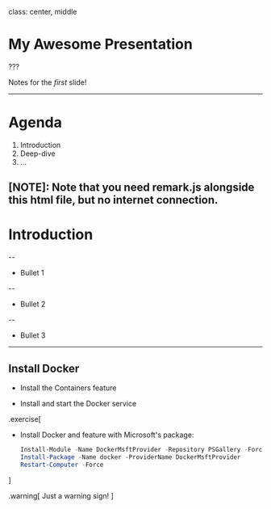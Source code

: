 class: center, middle

# My Awesome Presentation

???

Notes for the _first_ slide!

---

# Agenda

1. Introduction
2. Deep-dive
3. ...

[NOTE]: Note that you need remark.js alongside this html file, but no internet connection.
---

# Introduction

--

* Bullet 1

--

* Bullet 2

--

* Bullet 3

---

## Install Docker

- Install the Containers feature

- Install and start the Docker service

.exercise[
- Install Docker and feature with Microsoft's package:
  ```powershell
  Install-Module -Name DockerMsftProvider -Repository PSGallery -Force
  Install-Package -Name docker -ProviderName DockerMsftProvider
  Restart-Computer -Force
  ```
]

.warning[
  Just a warning sign!
]
